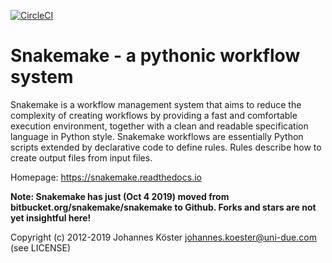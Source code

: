 [![CircleCI](https://circleci.com/bb/snakemake/snakemake/tree/master.svg?style=shield)](https://circleci.com/bb/snakemake/snakemake/tree/master)

# Snakemake - a pythonic workflow system

Snakemake is a workflow management system that aims to reduce the complexity of creating workflows 
by providing a fast and comfortable execution environment, together with a clean and readable 
specification language in Python style. Snakemake workflows are essentially Python scripts extended 
by declarative code to define rules. Rules describe how to create output files from input files.

Homepage: https://snakemake.readthedocs.io

**Note: Snakemake has just (Oct 4 2019) moved from bitbucket.org/snakemake/snakemake to Github. Forks and stars are not yet insightful here!**

Copyright (c) 2012-2019 Johannes Köster <johannes.koester@uni-due.com> (see LICENSE)
